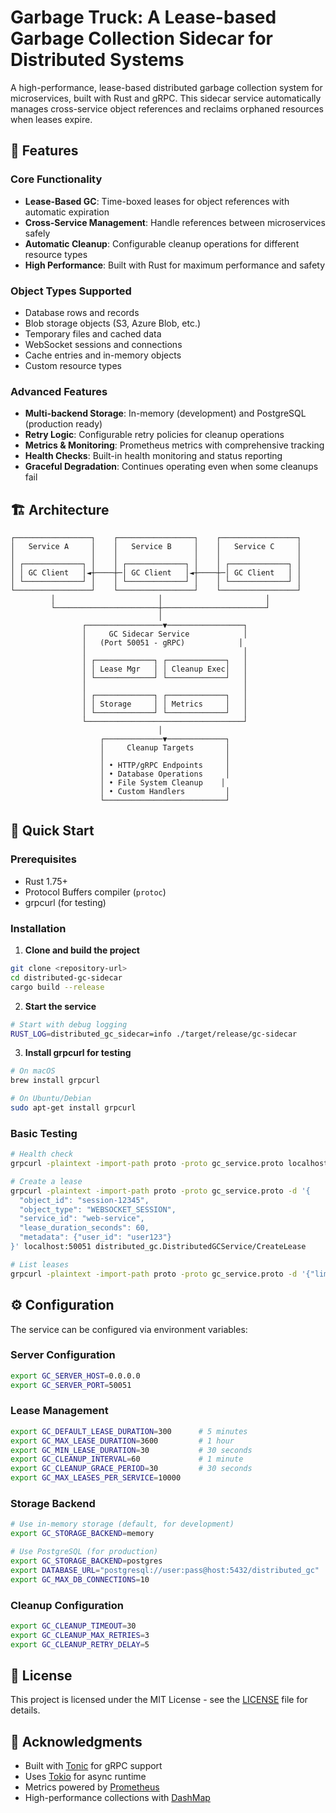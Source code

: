 # Garbage Truck: A Lease-based Garbage Collection Sidecar for Distributed Systems

A high-performance, lease-based distributed garbage collection system for microservices, built with Rust and gRPC. This sidecar service automatically manages cross-service object references and reclaims orphaned resources when leases expire.

## 🎯 Features

### Core Functionality
- **Lease-Based GC**: Time-boxed leases for object references with automatic expiration
- **Cross-Service Management**: Handle references between microservices safely
- **Automatic Cleanup**: Configurable cleanup operations for different resource types
- **High Performance**: Built with Rust for maximum performance and safety

### Object Types Supported
- Database rows and records
- Blob storage objects (S3, Azure Blob, etc.)
- Temporary files and cached data
- WebSocket sessions and connections
- Cache entries and in-memory objects
- Custom resource types

### Advanced Features
- **Multi-backend Storage**: In-memory (development) and PostgreSQL (production ready)
- **Retry Logic**: Configurable retry policies for cleanup operations
- **Metrics & Monitoring**: Prometheus metrics with comprehensive tracking
- **Health Checks**: Built-in health monitoring and status reporting
- **Graceful Degradation**: Continues operating even when some cleanups fail

## 🏗️ Architecture

```
┌─────────────────┐    ┌─────────────────┐    ┌─────────────────┐
│   Service A     │    │   Service B     │    │   Service C     │
│                 │    │                 │    │                 │
│ ┌─────────────┐ │    │ ┌─────────────┐ │    │ ┌─────────────┐ │
│ │ GC Client   │◄┼────┼─│ GC Client   │◄┼────┼─│ GC Client   │ │
│ └─────────────┘ │    │ └─────────────┘ │    │ └─────────────┘ │
└─────────────────┘    └─────────────────┘    └─────────────────┘
         │                       │                       │
         └───────────────────────┼───────────────────────┘
                                 │
                ┌─────────────────▼─────────────────┐
                │     GC Sidecar Service            │
                │   (Port 50051 - gRPC)            │
                │                                   │
                │ ┌─────────────┐ ┌─────────────┐   │
                │ │ Lease Mgr   │ │ Cleanup Exec│   │
                │ └─────────────┘ └─────────────┘   │
                │                                   │
                │ ┌─────────────┐ ┌─────────────┐   │
                │ │ Storage     │ │ Metrics     │   │
                │ └─────────────┘ └─────────────┘   │
                └───────────────────────────────────┘
                                 │
                    ┌─────────────▼─────────────┐
                    │     Cleanup Targets       │
                    │                           │
                    │ • HTTP/gRPC Endpoints     │
                    │ • Database Operations     │
                    │ • File System Cleanup    │
                    │ • Custom Handlers         │
                    └───────────────────────────┘
```

## 🚀 Quick Start

### Prerequisites
- Rust 1.75+
- Protocol Buffers compiler (`protoc`)
- grpcurl (for testing)

### Installation

1. **Clone and build the project**
```bash
git clone <repository-url>
cd distributed-gc-sidecar
cargo build --release
```

2. **Start the service**
```bash
# Start with debug logging
RUST_LOG=distributed_gc_sidecar=info ./target/release/gc-sidecar
```

3. **Install grpcurl for testing**
```bash
# On macOS
brew install grpcurl

# On Ubuntu/Debian  
sudo apt-get install grpcurl
```

### Basic Testing

```bash
# Health check
grpcurl -plaintext -import-path proto -proto gc_service.proto localhost:50051 distributed_gc.DistributedGCService/HealthCheck

# Create a lease
grpcurl -plaintext -import-path proto -proto gc_service.proto -d '{
  "object_id": "session-12345",
  "object_type": "WEBSOCKET_SESSION",
  "service_id": "web-service",
  "lease_duration_seconds": 60,
  "metadata": {"user_id": "user123"}
}' localhost:50051 distributed_gc.DistributedGCService/CreateLease

# List leases
grpcurl -plaintext -import-path proto -proto gc_service.proto -d '{"limit": 10}' localhost:50051 distributed_gc.DistributedGCService/ListLeases
```

## ⚙️ Configuration

The service can be configured via environment variables:

### Server Configuration
```bash
export GC_SERVER_HOST=0.0.0.0
export GC_SERVER_PORT=50051
```

### Lease Management
```bash
export GC_DEFAULT_LEASE_DURATION=300      # 5 minutes
export GC_MAX_LEASE_DURATION=3600         # 1 hour  
export GC_MIN_LEASE_DURATION=30           # 30 seconds
export GC_CLEANUP_INTERVAL=60             # 1 minute
export GC_CLEANUP_GRACE_PERIOD=30         # 30 seconds
export GC_MAX_LEASES_PER_SERVICE=10000
```

### Storage Backend
```bash
# Use in-memory storage (default, for development)
export GC_STORAGE_BACKEND=memory

# Use PostgreSQL (for production)
export GC_STORAGE_BACKEND=postgres
export DATABASE_URL="postgresql://user:pass@host:5432/distributed_gc"
export GC_MAX_DB_CONNECTIONS=10
```

### Cleanup Configuration
```bash
export GC_CLEANUP_TIMEOUT=30
export GC_CLEANUP_MAX_RETRIES=3
export GC_CLEANUP_RETRY_DELAY=5
```

## 📄 License

This project is licensed under the MIT License - see the [LICENSE](LICENSE) file for details.

## 🙏 Acknowledgments

- Built with [Tonic](https://github.com/hyperium/tonic) for gRPC support
- Uses [Tokio](https://tokio.rs/) for async runtime
- Metrics powered by [Prometheus](https://prometheus.io/)
- High-performance collections with [DashMap](https://github.com/xacrimon/dashmap)